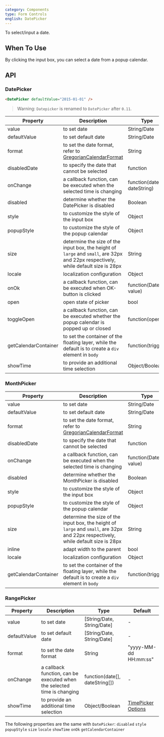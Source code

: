 ```yaml
---
category: Components
type: Form Controls
english: DatePicker
---
```


To select/input a date.

## When To Use

By clicking the input box, you can select a date from a popup calendar.

## API

### DatePicker

```html
<DatePicker defaultValue="2015-01-01" />
```

> Warning: `Datepicker` is renamed to `DatePicker` after `0.11`.


| Property         | Description           | Type     | Default       |
|--------------|----------------|----------|--------------|
| value        | to set date           | String/Date   | -           |
| defaultValue | to set default date        | String/Date   | -           |
| format       | to set the date format, refer to [GregorianCalendarFormat](https://github.com/yiminghe/gregorian-calendar-format) | String   | "yyyy-MM-dd" |
| disabledDate | to specify the date that cannot be selected | function | -           |
| onChange     | a callback function, can be executed when the selected time is changing | function(date, dateString) | -           |
| disabled     | determine whether the DatePicker is disabled           | Boolean     | false        |
| style        | to customize the style of the input box     | Object     | {}   |
| popupStyle   | to customize the style of the popup calendar   | Object     | {}   |
| size         | determine the size of the input box, the height of `large` and `small`, are 32px and 22px respectively, while default size is 28px | String   | -  |
| locale       | localization configuration | Object   | [default](https://github.com/ant-design/ant-design/issues/424)  |
| onOk         | a callback function, can be executed when OK-button is clicked | function(Date value) | - |
| open | open state of picker | bool | - |
| toggleOpen   | a callback function, can be executed whether the popup calendar is popped up or closed | function(open) | - |
| getCalendarContainer | to set the container of the floating layer, while the default is to create a `div` element in `body` | function(trigger) | - |
| showTime     | to provide an additional time selection  | Object/Boolean | [TimePicker Options](http://ant.design/components/time-picker/#api) |

### MonthPicker

| Property         | Description           | Type     | Default       |
|--------------|----------------|----------|--------------|
| value        | to set date          | String/Date   | -           |
| defaultValue | to set default date       | String/Date   | -           |
| format       | to set the date format, refer to [GregorianCalendarFormat](https://github.com/yiminghe/gregorian-calendar-format) | String   | "yyyy-MM" |
| disabledDate | to specify the date that cannot be selected | function | -           |
| onChange     | a callback function, can be executed when the selected time is changing | function(Date value) | -           |
| disabled     | determine whether the MonthPicker is disabled           | Boolean     | false        |
| style        | to customize the style of the input box     | Object     | {}   |
| popupStyle   | to customize the style of the popup calendar   | Object     | {}   |
| size         | determine the size of the input box, the height of `large` and `small`, are 32px and 22px respectively, while default size is 28px | String   | -  |
| inline       | adapt width to the parent   | bool   | false  |
| locale       | localization configuration | Object   | [default](https://github.com/ant-design/ant-design/issues/424)  |
| getCalendarContainer | to set the container of the floating layer, while the default is to create a `div` element in `body` | function(trigger) | - |

### RangePicker

| Property         | Description           | Type     | Default       |
|--------------|----------------|----------|--------------|
| value        | to set date          | [String/Date, String/Date]   | -           |
| defaultValue | to set default date       | [String/Date, String/Date]   | -           |
| format       | to set the date format  | String    | "yyyy-MM-dd HH:mm:ss" |
| onChange     | a callback function, can be executed when the selected time is changing | function(date[], dateString[]) | -           |
| showTime     | to provide an additional time selection  | Object/Boolean | [TimePicker Options](http://ant.design/components/time-picker/#api) |

The following properties are the same with `DatePicker`: `disabled` `style` `popupStyle` `size` `locale` `showTime` `onOk` `getCalendarContainer`


<style>
.code-box-demo .ant-calendar-picker {
  margin: 0 8px 12px 0;
}
</style>
